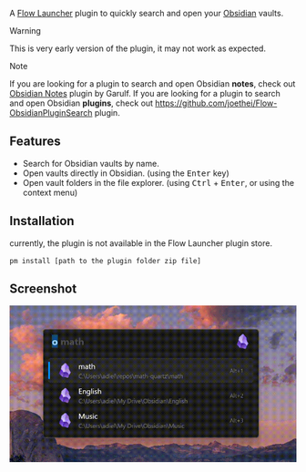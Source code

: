 A [Flow Launcher](https://github.com/Flow-Launcher/Flow.Launcher) plugin to quickly search and open your [Obsidian](https://obsidian.md/) vaults.

> [!WARNING]
> This is very early version of the plugin, it may not work as expected. 

> [!NOTE] 
> If you are looking for a plugin to search and open Obsidian **notes**, check out [Obsidian Notes](https://github.com/Garulf/Obsidian-Notes/tree/main) plugin by Garulf. 
> If you are looking for a plugin to search and open Obsidian **plugins**, check out https://github.com/joethei/Flow-ObsidianPluginSearch plugin.

## Features

- Search for Obsidian vaults by name.
- Open vaults directly in Obsidian. (using the <kbd>Enter</kbd> key)
- Open vault folders in the file explorer. (using <kbd>Ctrl</kbd> + <kbd>Enter</kbd>, or using the context menu)

## Installation

currently, the plugin is not available in the Flow Launcher plugin store.

```
pm install [path to the plugin folder zip file]
```

## Screenshot

![screenshot](screenshot.gif)
